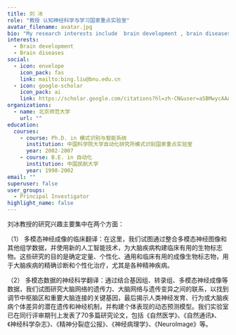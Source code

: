 ```yaml
---
title: 刘 冰
role: "教授 认知神经科学与学习国家重点实验室"
avatar_filename: avatar.jpg
bio: "My research interests include  brain development , brain diseases "
interests:
  - Brain development
  - Brain diseases
social:
  - icon: envelope
    icon_pack: fas
    link: mailto:bing.liu@bnu.edu.cn
  - icon: google-scholar
    icon_pack: ai
    link: https://scholar.google.com/citations?hl=zh-CN&user=aSBMwycAAAAJ
organizations:
  - name: 北京师范大学
    url: ""
education:
  courses:
    - course: Ph.D. in 模式识别与智能系统
      institution: 中国科学院大学自动化研究所模式识别国家重点实验室
      year: 2002-2007
    - course: B.E. in 自动化
      institution: 中国民航大学
      year: 1998-2002
email: ""
superuser: false
user_groups:
  - Principal Investigator
highlight_name: false
---
```

刘冰教授的研究兴趣主要集中在两个方面：

（1） 多模态神经成像的临床翻译：在这里，我们试图通过整合多模态神经图像和其他组学数据，并使用新的人工智能技术，为大脑疾病构建临床有用的生物标志物。这些研究的目的是确定定量、个性化、通用和临床有用的成像生物标志物，用于大脑疾病的精确诊断和个性化治疗，尤其是各种精神疾病。

（2） 多模态数据的神经科学翻译：通过结合基因组、转录组、多模态神经成像等数据，我们试图研究大脑网络的遗传力、大脑网络与遗传变异之间的联系，以找到调节中枢脑区和重要大脑连接的关键基因，最后揭示人类神经发育、行为或大脑疾病个体差异的潜在遗传和神经机制，并构建个体表现的动态预测模型。我们实验室已在同行评审期刊上发表了70多篇研究论文，包括《自然医学》、《自然通讯》、《神经科学杂志》、《精神分裂症公报》、《神经病理学》、《NeuroImage》等。